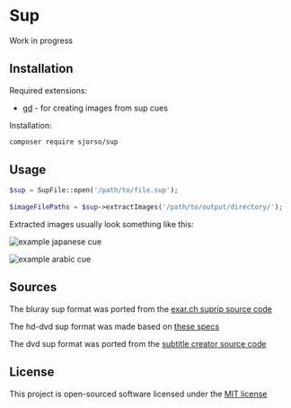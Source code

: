 # Sup
Work in progress

## Installation
Required extensions:
- [gd](http://php.net/manual/en/book.image.php) - for creating images from sup cues

Installation:
```bash
composer require sjorso/sup
```

## Usage
```php
$sup = SupFile::open('/path/to/file.sup');
 
$imageFilePaths = $sup->extractImages('/path/to/output/directory/');
```

Extracted images usually look something like this:

![example japanese cue](https://i.imgur.com/pC3cAIG.png)

![example arabic cue](https://i.imgur.com/3Qyvqnk.png)

## Sources
The bluray sup format was ported from the [exar.ch suprip source code](https://github.com/peterdk/SupRip/blob/master/SupRip/SubtitleFile.cs)

The hd-dvd sup format was made based on [these specs](https://github.com/peterdk/SupRip/blob/master/Hddvd%20Sup.txt)

The dvd sup format was ported from the [subtitle creator source code](https://sourceforge.net/p/subtitlecreator/svn/HEAD/tree/trunk/SUP.cs)

## License

This project is open-sourced software licensed under the [MIT license](http://opensource.org/licenses/MIT)
